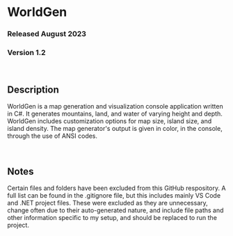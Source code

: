 # WorldGen
### Released August 2023
### Version 1.2

<br/>

## Description
WorldGen is a map generation and visualization console application written in C#.
It generates mountains, land, and water of varying height and depth.
WorldGen includes customization options for map size, island size, and island density.
The map generator's output is given in color, in the console, through the use of ANSI codes.

<br/>

## Notes
Certain files and folders have been excluded from this GitHub respository.
A full list can be found in the .gitignore file, but this includes mainly VS Code and .NET project files.
These were excluded as they are unnecessary, change often due to their auto-generated nature,
and include file paths and other information specific to my setup, and should be replaced to run the project.
